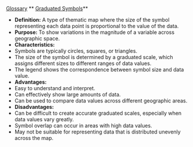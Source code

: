  [Glossary](./../glossary/)
** [Graduated Symbols](./../graduated-symbols/)**

- **Definition:** A type of thematic map where the size of the symbol representing each data point is proportional to the value of the data.
- **Purpose:** To show variations in the magnitude of a variable across geographic space.
- **Characteristics:**
 - Symbols are typically circles, squares, or triangles.
 - The size of the symbol is determined by a graduated scale, which assigns different sizes to different ranges of data values.
 - The legend shows the correspondence between symbol size and data value.
- **Advantages:**
 - Easy to understand and interpret.
 - Can effectively show large amounts of data.
 - Can be used to compare data values across different geographic areas.
- **Disadvantages:**
 - Can be difficult to create accurate graduated scales, especially when data values vary greatly.
 - Symbol overlap can occur in areas with high data values.
 - May not be suitable for representing data that is distributed unevenly across the map.